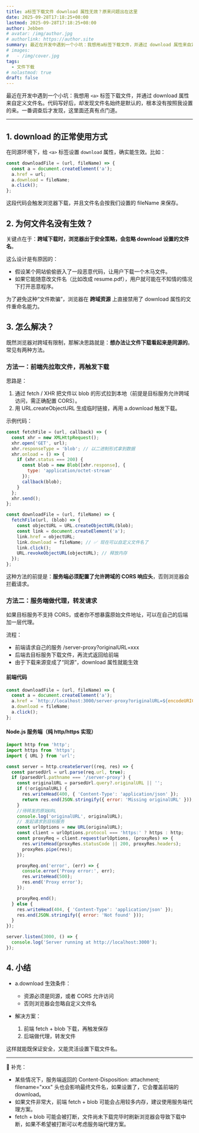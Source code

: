 ```yaml
---
title: a标签下载文件 download 属性无效？原来问题出在这里
date: 2025-09-28T17:18:25+08:00
lastmod: 2025-09-28T17:18:25+08:00
author: Jebben
# avatar: /img/author.jpg
# authorlink: https://author.site
summary: 最近在开发中遇到一个小坑：我想用a标签下载文件，并通过 download 属性来自定义文件名。代码写好后，却发现文件名始终是默认的，根本没有按照我设置的来。一番调查后才发现，这里面还真有点门道。
# images:
#   - /img/cover.jpg
tags:
  - 文件下载
# nolastmod: true
draft: false
---
```



最近在开发中遇到一个小坑：我想用 `<a>` 标签下载文件，并通过 download 属性来自定义文件名。代码写好后，却发现文件名始终是默认的，根本没有按照我设置的来。一番调查后才发现，这里面还真有点门道。

---

## 1. download 的正常使用方式

在同源环境下，给 `<a>` 标签设置 `download` 属性，确实能生效。比如：

```javascript
const downloadFile = (url, fileName) => {
  const a = document.createElement('a');
  a.href = url;
  a.download = fileName;
  a.click();
};
```

这段代码会触发浏览器下载，并且文件名会按我们设置的 fileName 来保存。

## 2. 为何文件名没有生效？

关键点在于：**跨域下载时，浏览器出于安全策略，会忽略 download 设置的文件名**。

这么设计是有原因的：

- 假设某个网站偷偷嵌入了一段恶意代码，让用户下载一个木马文件。
- 如果它能随意改文件名（比如改成 resume.pdf），用户就可能在不知情的情况下打开恶意程序。

为了避免这种“文件欺骗”，浏览器在 **跨域资源** 上直接禁用了 download 属性的文件重命名能力。

## 3. 怎么解决？

既然浏览器对跨域有限制，那解决思路就是：**想办法让文件下载看起来是同源的**。常见有两种方法。

### 方法一：前端先拉取文件，再触发下载

思路是：

1. 通过 fetch / XHR 把文件以 blob 的形式拉到本地（前提是目标服务允许跨域访问，需正确配置 CORS）。
2. 用 URL.createObjectURL 生成临时链接，再用 a.download 触发下载。

示例代码：

```javascript
const fetchFile = (url, callback) => {
  const xhr = new XMLHttpRequest();
  xhr.open('GET', url);
  xhr.responseType = 'blob'; // 以二进制形式拿到数据
  xhr.onload = () => {
    if (xhr.status === 200) {
      const blob = new Blob([xhr.response], {
        type: 'application/octet-stream'
      });
      callback(blob);
    }
  };
  xhr.send();
};

const downloadFile = (url, fileName) => {
  fetchFile(url, (blob) => {
    const objectURL = URL.createObjectURL(blob);
    const link = document.createElement('a');
    link.href = objectURL;
    link.download = fileName; // ✅ 现在可以自定义文件名了
    link.click();
    URL.revokeObjectURL(objectURL); // 释放内存
  });
};
```

这种方法的前提是：**服务端必须配置了允许跨域的 CORS 响应头**，否则浏览器会拦截请求。

### 方法二：服务端做代理，转发请求

如果目标服务不支持 CORS，或者你不想暴露原始文件地址，可以在自己的后端加一层代理。

流程：

- 前端请求自己的服务 /server-proxy?originalURL=xxx
- 后端去目标服务下载文件，再流式返回给前端
- 由于下载来源变成了“同源”，download 属性就能生效

#### 前端代码

```javascript
const downloadFile = (url, fileName) => {
  const a = document.createElement('a');
  a.href = `http://localhost:3000/server-proxy?originalURL=${encodeURIComponent(url)}`;
  a.download = fileName;
  a.click();
};
```

#### Node.js 服务端（纯 http/https 实现）

```javascript
import http from 'http';
import https from 'https';
import { URL } from 'url';

const server = http.createServer((req, res) => {
  const parsedUrl = url.parse(req.url, true);
  if (parsedUrl.pathname === '/server-proxy') {
    const originalURL = parsedUrl.query?.originalURL || '';
    if (!originalURL) {
      res.writeHead(400, { 'Content-Type': 'application/json' });
      return res.end(JSON.stringify({ error: 'Missing originalURL' }));
    }
    //待转发的原始URL
    console.log('originalURL', originalURL);
    // 发起请求到目标服务
    const urlOptions = new URL(originalURL);
    const client = urlOptions.protocol === 'https:' ? https : http;
    const proxyReq = client.request(urlOptions, (proxyRes) => {
      res.writeHead(proxyRes.statusCode || 200, proxyRes.headers);
      proxyRes.pipe(res);
    });

    proxyReq.on('error', (err) => {
      console.error('Proxy error:', err);
      res.writeHead(500);
      res.end('Proxy error');
    });

    proxyReq.end();
  } else {
    res.writeHead(404, { 'Content-Type': 'application/json' });
    res.end(JSON.stringify({ error: 'Not found' }));
  }
});

server.listen(3000, () => {
  console.log('Server running at http://localhost:3000');
});
```
## 4. 小结

- a.download 生效条件：
  - 资源必须是同源，或者 CORS 允许访问
  - 否则浏览器会忽略自定义文件名

- 解决方案：

  1. 前端 fetch + blob 下载，再触发保存
  2. 后端做代理，转发文件

这样就能既保证安全，又能灵活设置下载文件名。

---

📌 补充：

- 某些情况下，服务端返回的 Content-Disposition: attachment; filename="xxx" 头也会影响最终文件名，如果设置了，它会覆盖前端的 download。
- 如果文件非常大，前端 fetch + blob 可能会占用较多内存，建议使用服务端代理方案。
- fetch + blob 可能会被打断，文件尚未下载完毕时刷新浏览器会导致下载中断，如果不希望被打断可以考虑服务端代理方案。


